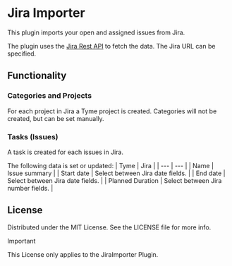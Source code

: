 # Jira Importer

This plugin imports your open and assigned issues from Jira.

The plugin uses the [Jira Rest API](https://developer.atlassian.com/cloud/jira/platform/rest/v3) to fetch the data. The Jira URL can be specified.

## Functionality

### Categories and Projects

For each project in Jira a Tyme project is created. Categories will not be created, but can be set manually.

### Tasks (Issues)

A task is created for each issues in Jira.

The following data is set or updated:
| Tyme | Jira |
| --- | --- |
| Name | Issue summary |
| Start date | Select between Jira date fields. |
| End date | Select between Jira date fields. |
| Planned Duration | Select between Jira number fields. |

## License

Distributed under the MIT License. See the LICENSE file for more info.

> [!IMPORTANT]  
> This License only applies to the JiraImporter Plugin.
